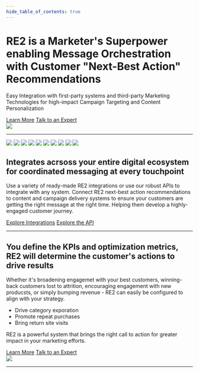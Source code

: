 ```yaml
---
hide_table_of_contents: true
---
```


<div class="hero-container">
  <div class="row">
    <div class="col">
      <div class="col-usecase">
        <h1>RE2 is a Marketer's Superpower enabling Message Orchestration with Customer "Next-Best Action" Recommendations</h1>
        <p>Easy Integration with first-party systems and third-party Marketing Technologies for high-impact Campaign Targeting and Content Personalization
        </p>
        <a class="button md" href="/docs/intro">Learn More</a>
        <a class="button md" href="https://calendly.com/lifecyclescience/30min">Talk to an Expert</a>
      </div>
    </div>
    <div class="col">
      <div class="col-usecase">
        <img src="/img/re2-connected.png" />
      </div>
    </div>
  </div>
</div>


---

<div class="integration-container">
  <div class="row">
    <div class="col">
      <div class="col-usecase">
        <div class="integration-logos">
          <img src="/img/integrations/adobe-logo.png" />
          <img src="/img/integrations/braze-logo.png" />
          <img src="/img/integrations/mailchimp-logo.png" />
          <img src="/img/integrations/salesforce-logo.png" />
          <img src="/img/integrations/segment-logo.png" />
          <img src="/img/integrations/shopify-logo.png" />
          <img src="/img/integrations/twilio-logo.png" />
          <img src="/img/integrations/wix-logo.png" />
          <img src="/img/integrations/wordpress-logo.png" />
          <img src="/img/api-logo.png" />
        </div>
      </div>
    </div>
        <div class="col">
      <div class="col-usecase">
<h2>Integrates acrsoss your entire digital ecosystem for coordinated messaging at every touchpoint</h2>
<p>Use a variety of ready-made RE2 integrations or use our robust APIs to integrate with any system. 
Connect RE2 next-best action recommendations to content and campaign delivery systems to ensure your
customers are getting the right message at the right time.
Helping them develop a highly-engaged customer journey.</p>
        <a class="button md" href="/docs/category/integrations">Explore Integrations</a>
        <a class="button md" href="https://api.re2.live/docs">Explore the API</a>
      </div>
    </div>
  </div>
</div>


---


<div class="metrics-container">
  <div class="row">
    <div class="col">
      <div class="col-usecase">
        <h2>You define the KPIs and optimization metrics, RE2 will determine the customer's actions to drive results</h2>
        <p>Whether it's broadening engagemet with your best customers, winning-back customers lost to attrition, encouraging engagement with new producsts, or simply bumping revenue - RE2 can easily be configured to align with your strategy.
        </p>
        <ul>
        <li>Drive category exporation</li>
        <li>Promote repeat purchases</li>
        <li>Bring return site visits</li>
        </ul>
        <p>RE2 is a powerful system that brings the right call to action for greater impact in your marketing efforts.
        </p>
        <a class="button md" href="/docs/intro">Learn More</a>
        <a class="button md" href="https://calendly.com/lifecyclescience/30min">Talk to an Expert</a>
      </div>
    </div>
    <div class="col">
      <div class="col-usecase">
        <img src="/img/up-to-right.png" />
      </div>
    </div>
  </div>
</div>

---
